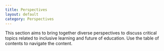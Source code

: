 ```yaml
---
title: Perspectives
layout: default
category: Perspectives
---
```


This section aims to bring together diverse perspectives to discuss critical topics related to inclusive learning and future of education. Use the table of contents to navigate the content.
